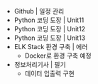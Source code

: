 - Github | 일정 관리
- Python 코딩 도장 | Unit11
- Python 코딩 도장 | Unit12
- Python 코딩 도장 | Unit13
- ELK Stack 환경 구축 | 에러
  - Docker로 환경 구축 예정 
- 정보처리기사 | 필기
  - 데이터 입출력 구현 
